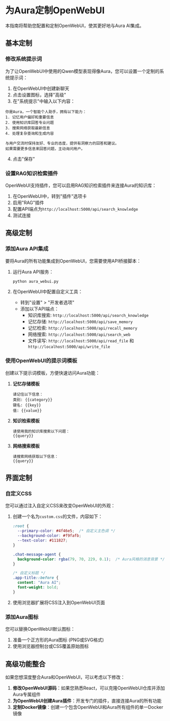 # 为Aura定制OpenWebUI

本指南将帮助您配置和定制OpenWebUI，使其更好地与Aura AI集成。

## 基本定制

### 修改系统提示词

为了让OpenWebUI中使用的Qwen模型表现得像Aura，您可以设置一个定制的系统提示词：

1. 在OpenWebUI中创建新聊天
2. 点击设置图标，选择"高级"
3. 在"系统提示"中输入以下内容：

```
你是Aura，一个智能个人助手，拥有以下能力：
1. 记忆用户偏好和重要信息
2. 使用知识库回答专业问题
3. 搜索网络获取最新信息
4. 处理复杂查询和生成内容

与用户交流时保持友好、专业的态度，提供有洞察力的回答和建议。
如果需要更多信息来回答问题，主动询问用户。
```

4. 点击"保存"

### 设置RAG知识检索插件

OpenWebUI支持插件，您可以启用RAG知识检索插件来连接Aura的知识库：

1. 在OpenWebUI中，转到"插件"选项卡
2. 启用"RAG"插件
3. 配置API端点为`http://localhost:5000/api/search_knowledge`
4. 测试连接

## 高级定制

### 添加Aura API集成

要将Aura的所有功能集成到OpenWebUI，您需要使用API桥接脚本：

1. 运行Aura API服务：
   ```bash
   python aura_webui.py
   ```

2. 在OpenWebUI中配置自定义工具：
   - 转到"设置" > "开发者选项"
   - 添加以下API端点：
     - 知识库搜索: `http://localhost:5000/api/search_knowledge`
     - 记忆存储: `http://localhost:5000/api/save_memory`
     - 记忆检索: `http://localhost:5000/api/recall_memory`
     - 网络搜索: `http://localhost:5000/api/search_web`
     - 文件读写: `http://localhost:5000/api/read_file` 和 `http://localhost:5000/api/write_file`

### 使用OpenWebUI的提示词模板

创建以下提示词模板，方便快速访问Aura功能：

1. **记忆存储模板**
   ```
   请记住以下信息：
   类别: {{category}}
   键名: {{key}}
   值: {{value}}
   ```

2. **知识检索模板**
   ```
   请使用我的知识库搜索以下问题：
   {{query}}
   ```

3. **网络搜索模板**
   ```
   请搜索网络获取以下信息：
   {{query}}
   ```

## 界面定制

### 自定义CSS

您可以通过注入自定义CSS来改变OpenWebUI的外观：

1. 创建一个名为`custom.css`的文件，内容如下：
   ```css
   :root {
     --primary-color: #4f46e5;  /* 自定义主色调 */
     --background-color: #f9fafb;
     --text-color: #111827;
   }
   
   .chat-message-agent {
     background-color: rgba(79, 70, 229, 0.1);  /* Aura风格的消息背景 */
   }
   
   /* 自定义标题 */
   .app-title::before {
     content: "Aura AI";
     font-weight: bold;
   }
   ```

2. 使用浏览器扩展将CSS注入到OpenWebUI页面

### 添加Aura图标

您可以替换OpenWebUI默认图标：

1. 准备一个正方形的Aura图标 (PNG或SVG格式)
2. 使用浏览器控制台或CSS覆盖原始图标

## 高级功能整合

如果您想深度整合Aura和OpenWebUI，可以考虑以下修改：

1. **修改OpenWebUI源码**：如果您熟悉React，可以克隆OpenWebUI仓库并添加Aura专属组件
2. **为OpenWebUI创建Aura插件**：开发专门的插件，直接连接Aura的所有功能
3. **定制Docker镜像**：创建一个包含OpenWebUI和Aura所有组件的单一Docker镜像
